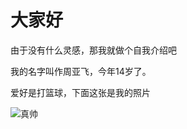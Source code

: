 # 大家好

由于没有什么灵感，那我就做个自我介绍吧

我的名字叫作周亚飞，今年14岁了。

爱好是打篮球，下面这张是我的照片

![真帅](https://www.feige123.top/usr/uploads/2021/08/3883659919.jpg)

